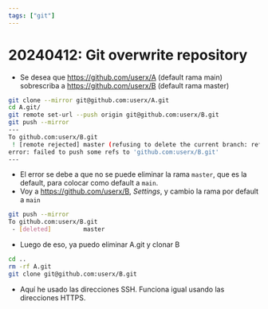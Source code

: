 ```yaml
---
tags: ["git"]
---
```


# 20240412: Git overwrite repository

<TagLinks />

- Se desea que https://github.com/userx/A (default rama main) sobrescriba a https://github.com/userx/B (default rama master)

```sh
git clone --mirror git@github.com:userx/A.git
cd A.git/
git remote set-url --push origin git@github.com:userx/B.git
git push --mirror
---
To github.com:userx/B.git
 ! [remote rejected] master (refusing to delete the current branch: refs/heads/master)
error: failed to push some refs to 'github.com:userx/B.git'
---
```

- El error se debe a que no se puede eliminar la rama `master`, que es la default, para colocar como default a `main`.
- Voy a https://github.com/userx/B, _Settings_, y cambio la rama por default a `main`

```sh
git push --mirror
To github.com:userx/B.git
 - [deleted]         master
```

- Luego de eso, ya puedo eliminar A.git y clonar B

```sh
cd ..
rm -rf A.git
git clone git@github.com:userx/B.git
```

- Aquí he usado las direcciones SSH. Funciona igual usando las direcciones HTTPS.